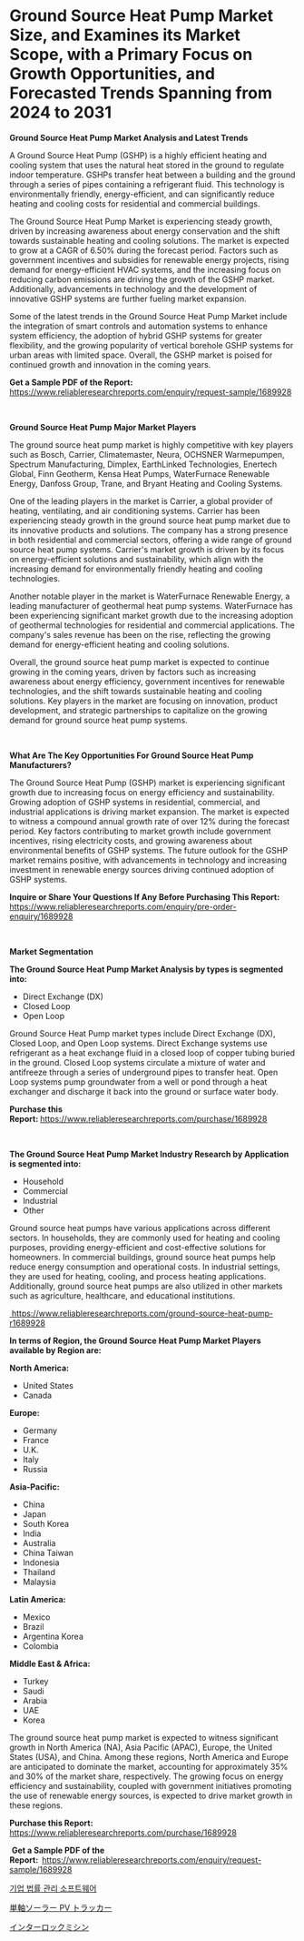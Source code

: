 <p><h1>Ground Source Heat Pump Market Size, and Examines its Market Scope, with a Primary Focus on Growth Opportunities, and Forecasted Trends Spanning from 2024 to 2031</h1></p><p><strong>Ground Source Heat Pump Market Analysis and Latest Trends</strong></p>
<p><p>A Ground Source Heat Pump (GSHP) is a highly efficient heating and cooling system that uses the natural heat stored in the ground to regulate indoor temperature. GSHPs transfer heat between a building and the ground through a series of pipes containing a refrigerant fluid. This technology is environmentally friendly, energy-efficient, and can significantly reduce heating and cooling costs for residential and commercial buildings.</p><p>The Ground Source Heat Pump Market is experiencing steady growth, driven by increasing awareness about energy conservation and the shift towards sustainable heating and cooling solutions. The market is expected to grow at a CAGR of 6.50% during the forecast period. Factors such as government incentives and subsidies for renewable energy projects, rising demand for energy-efficient HVAC systems, and the increasing focus on reducing carbon emissions are driving the growth of the GSHP market. Additionally, advancements in technology and the development of innovative GSHP systems are further fueling market expansion.</p><p>Some of the latest trends in the Ground Source Heat Pump Market include the integration of smart controls and automation systems to enhance system efficiency, the adoption of hybrid GSHP systems for greater flexibility, and the growing popularity of vertical borehole GSHP systems for urban areas with limited space. Overall, the GSHP market is poised for continued growth and innovation in the coming years.</p></p>
<p><strong>Get a Sample PDF of the Report:&nbsp;</strong> <a href="https://www.reliableresearchreports.com/enquiry/request-sample/1689928">https://www.reliableresearchreports.com/enquiry/request-sample/1689928</a></p>
<p>&nbsp;</p>
<p><strong>Ground Source Heat Pump Major Market Players</strong></p>
<p><p>The ground source heat pump market is highly competitive with key players such as Bosch, Carrier, Climatemaster, Neura, OCHSNER Warmepumpen, Spectrum Manufacturing, Dimplex, EarthLinked Technologies, Enertech Global, Finn Geotherm, Kensa Heat Pumps, WaterFurnace Renewable Energy, Danfoss Group, Trane, and Bryant Heating and Cooling Systems.</p><p>One of the leading players in the market is Carrier, a global provider of heating, ventilating, and air conditioning systems. Carrier has been experiencing steady growth in the ground source heat pump market due to its innovative products and solutions. The company has a strong presence in both residential and commercial sectors, offering a wide range of ground source heat pump systems. Carrier's market growth is driven by its focus on energy-efficient solutions and sustainability, which align with the increasing demand for environmentally friendly heating and cooling technologies.</p><p>Another notable player in the market is WaterFurnace Renewable Energy, a leading manufacturer of geothermal heat pump systems. WaterFurnace has been experiencing significant market growth due to the increasing adoption of geothermal technologies for residential and commercial applications. The company's sales revenue has been on the rise, reflecting the growing demand for energy-efficient heating and cooling solutions.</p><p>Overall, the ground source heat pump market is expected to continue growing in the coming years, driven by factors such as increasing awareness about energy efficiency, government incentives for renewable technologies, and the shift towards sustainable heating and cooling solutions. Key players in the market are focusing on innovation, product development, and strategic partnerships to capitalize on the growing demand for ground source heat pump systems.</p></p>
<p>&nbsp;</p>
<p><strong>What Are The Key Opportunities For Ground Source Heat Pump Manufacturers?</strong></p>
<p><p>The Ground Source Heat Pump (GSHP) market is experiencing significant growth due to increasing focus on energy efficiency and sustainability. Growing adoption of GSHP systems in residential, commercial, and industrial applications is driving market expansion. The market is expected to witness a compound annual growth rate of over 12% during the forecast period. Key factors contributing to market growth include government incentives, rising electricity costs, and growing awareness about environmental benefits of GSHP systems. The future outlook for the GSHP market remains positive, with advancements in technology and increasing investment in renewable energy sources driving continued adoption of GSHP systems.</p></p>
<p><strong>Inquire or Share Your Questions If Any Before Purchasing This Report:</strong> <a href="https://www.reliableresearchreports.com/enquiry/pre-order-enquiry/1689928">https://www.reliableresearchreports.com/enquiry/pre-order-enquiry/1689928</a></p>
<p>&nbsp;</p>
<p><strong>Market Segmentation</strong></p>
<p><strong>The Ground Source Heat Pump Market Analysis by types is segmented into:</strong></p>
<p><ul><li>Direct Exchange (DX)</li><li>Closed Loop</li><li>Open Loop</li></ul></p>
<p><p>Ground Source Heat Pump market types include Direct Exchange (DX), Closed Loop, and Open Loop systems. Direct Exchange systems use refrigerant as a heat exchange fluid in a closed loop of copper tubing buried in the ground. Closed Loop systems circulate a mixture of water and antifreeze through a series of underground pipes to transfer heat. Open Loop systems pump groundwater from a well or pond through a heat exchanger and discharge it back into the ground or surface water body.</p></p>
<p><strong>Purchase this Report:&nbsp;</strong><a href="https://www.reliableresearchreports.com/purchase/1689928">https://www.reliableresearchreports.com/purchase/1689928</a></p>
<p>&nbsp;</p>
<p><strong>The Ground Source Heat Pump Market Industry Research by Application is segmented into:</strong></p>
<p><ul><li>Household</li><li>Commercial</li><li>Industrial</li><li>Other</li></ul></p>
<p><p>Ground source heat pumps have various applications across different sectors. In households, they are commonly used for heating and cooling purposes, providing energy-efficient and cost-effective solutions for homeowners. In commercial buildings, ground source heat pumps help reduce energy consumption and operational costs. In industrial settings, they are used for heating, cooling, and process heating applications. Additionally, ground source heat pumps are also utilized in other markets such as agriculture, healthcare, and educational institutions.</p></p>
<p><a href="https://www.reliableresearchreports.com/ground-source-heat-pump-r1689928">&nbsp;https://www.reliableresearchreports.com/ground-source-heat-pump-r1689928</a></p>
<p><strong>In terms of Region, the Ground Source Heat Pump Market Players available by Region are:</strong></p>
<p>
    <p> <strong> North America: </strong>
        <ul>
            <li>United States</li>
            <li>Canada</li>
        </ul>
        </p> 
    <p> <strong> Europe: </strong>
        <ul>
            <li>Germany</li>
            <li>France</li>
            <li>U.K.</li>
            <li>Italy</li>
            <li>Russia</li>
        </ul>
        </p> 
    <p> <strong> Asia-Pacific: </strong>
        <ul>
            <li>China</li>
            <li>Japan</li>
            <li>South Korea</li>
            <li>India</li>
            <li>Australia</li>
            <li>China Taiwan</li>
            <li>Indonesia</li>
            <li>Thailand</li>
            <li>Malaysia</li>
        </ul>
        </p> 
    <p> <strong> Latin America: </strong>
        <ul>
            <li>Mexico</li>
            <li>Brazil</li>
            <li>Argentina Korea</li>
            <li>Colombia</li>
        </ul>
        </p> 
    <p> <strong> Middle East & Africa: </strong>
        <ul>
            <li>Turkey</li>
            <li>Saudi</li>
            <li>Arabia</li>
            <li>UAE</li>
            <li>Korea</li>
        </ul>
    </p>
    </p>
<p><p>The ground source heat pump market is expected to witness significant growth in North America (NA), Asia Pacific (APAC), Europe, the United States (USA), and China. Among these regions, North America and Europe are anticipated to dominate the market, accounting for approximately 35% and 30% of the market share, respectively. The growing focus on energy efficiency and sustainability, coupled with government initiatives promoting the use of renewable energy sources, is expected to drive market growth in these regions.</p></p>
<p><strong>Purchase this Report: </strong><a href="https://www.reliableresearchreports.com/purchase/1689928">https://www.reliableresearchreports.com/purchase/1689928</a></p>
<p>&nbsp;<strong>Get a Sample PDF of the Report:&nbsp;&nbsp;</strong><a href="https://www.reliableresearchreports.com/enquiry/request-sample/1689928">https://www.reliableresearchreports.com/enquiry/request-sample/1689928</a></p>
<p><strong></strong></p>
<p><p><a href="https://medium.com/@dunce678678/%EA%B8%B0%EC%97%85-%EB%B2%95%EB%A5%A0-%EA%B4%80%EB%A6%AC-%EC%86%8C%ED%94%84%ED%8A%B8%EC%9B%A8%EC%96%B4-%EC%8B%9C%EC%9E%A5-%EA%B7%9C%EB%AA%A8-%EB%B0%8F-%EC%8B%9C%EC%9E%A5-%EB%8F%99%ED%96%A5-%EC%A0%84%EC%B2%B4-%EC%82%B0%EC%97%85-%EA%B0%9C%EC%9A%94-2024%EB%85%84%EB%B6%80%ED%84%B0-2031%EB%85%84%EA%B9%8C%EC%A7%80-95ec711dc204">기업 법률 관리 소프트웨어</a></p><p><a href="https://medium.com/@chloeconn80/%E5%8D%98%E8%BB%B8%E5%A4%AA%E9%99%BD%E5%85%89%E7%99%BA%E9%9B%BB%E3%83%88%E3%83%A9%E3%83%83%E3%82%AB%E3%83%BC%E5%B8%82%E5%A0%B4-%E7%AB%B6%E4%BA%89%E5%88%86%E6%9E%90-%E5%B8%82%E5%A0%B4%E5%8B%95%E5%90%91%E3%81%8A%E3%82%88%E3%81%B32031%E5%B9%B4%E3%81%BE%E3%81%A7%E3%81%AE%E4%BA%88%E6%B8%AC-b644282caa71">単軸ソーラー PV トラッカー</a></p><p><a href="https://medium.com/@raideochran7856/%E3%82%A4%E3%83%B3%E3%82%BF%E3%83%BC%E3%83%AD%E3%83%83%E3%82%AF%E3%83%9F%E3%82%B7%E3%83%B3%E3%81%AE%E5%B8%82%E5%A0%B4%E8%A6%8F%E6%A8%A1%E3%81%A8%E5%B8%82%E5%A0%B4%E5%8B%95%E5%90%91-%E5%AE%8C%E5%85%A8%E3%81%AA%E7%94%A3%E6%A5%AD%E6%A6%82%E8%A6%81-2024%E5%B9%B4%E3%81%8B%E3%82%892031%E5%B9%B4-12d73924f465">インターロックミシン</a></p></p>